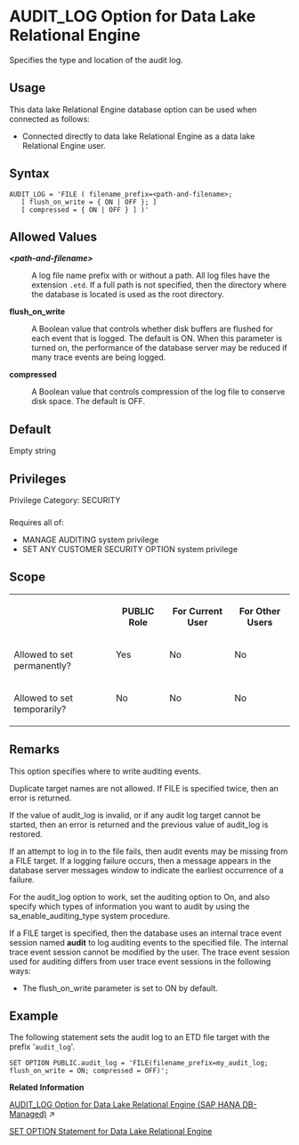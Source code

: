 <!-- loio812cbb736ce2101490b7fab431caa9ff -->

# AUDIT\_LOG Option for Data Lake Relational Engine

Specifies the type and location of the audit log.



<a name="loio812cbb736ce2101490b7fab431caa9ff__section_fq2_gpq_znb"/>

## Usage

This data lake Relational Engine database option can be used when connected as follows:

-   Connected directly to data lake Relational Engine as a data lake Relational Engine user.



<a name="loio812cbb736ce2101490b7fab431caa9ff__audit_log_syntax1"/>

## Syntax

```
AUDIT_LOG = 'FILE ( filename_prefix=<path-and-filename>;
   [ flush_on_write = { ON | OFF }; ]
   [ compressed = { ON | OFF } ] )'
```



<a name="loio812cbb736ce2101490b7fab431caa9ff__audit_log_allowed1"/>

## Allowed Values


<dl>
<dt><b>

*<path-and-filename\>*

</b></dt>
<dd>

A log file name prefix with or without a path. All log files have the extension `.etd`. If a full path is not specified, then the directory where the database is located is used as the root directory.



</dd><dt><b>

flush\_on\_write

</b></dt>
<dd>

A Boolean value that controls whether disk buffers are flushed for each event that is logged. The default is ON. When this parameter is turned on, the performance of the database server may be reduced if many trace events are being logged.



</dd><dt><b>

compressed

</b></dt>
<dd>

A Boolean value that controls compression of the log file to conserve disk space. The default is OFF.



</dd>
</dl>



<a name="loio812cbb736ce2101490b7fab431caa9ff__audit_log_default1"/>

## Default

Empty string



<a name="loio812cbb736ce2101490b7fab431caa9ff__audit_log_priv1"/>

## Privileges

Privilege Category: SECURITY



### 

Requires all of:

-   MANAGE AUDITING system privilege
-   SET ANY CUSTOMER SECURITY OPTION system privilege



<a name="loio812cbb736ce2101490b7fab431caa9ff__audit-log-option-scope1"/>

## Scope


<table>
<tr>
<th valign="top">

 

</th>
<th valign="top">

PUBLIC Role

</th>
<th valign="top">

For Current User

</th>
<th valign="top">

For Other Users

</th>
</tr>
<tr>
<td valign="top">

Allowed to set permanently?

</td>
<td valign="top">

Yes

</td>
<td valign="top">

No

</td>
<td valign="top">

No

</td>
</tr>
<tr>
<td valign="top">

Allowed to set temporarily?

</td>
<td valign="top">

No

</td>
<td valign="top">

No

</td>
<td valign="top">

No

</td>
</tr>
</table>



<a name="loio812cbb736ce2101490b7fab431caa9ff__audit_log_remarks1"/>

## Remarks

This option specifies where to write auditing events.

Duplicate target names are not allowed. If FILE is specified twice, then an error is returned.

If the value of audit\_log is invalid, or if any audit log target cannot be started, then an error is returned and the previous value of audit\_log is restored.

If an attempt to log in to the file fails, then audit events may be missing from a FILE target. If a logging failure occurs, then a message appears in the database server messages window to indicate the earliest occurrence of a failure.

For the audit\_log option to work, set the auditing option to On, and also specify which types of information you want to audit by using the sa\_enable\_auditing\_type system procedure.

If a FILE target is specified, then the database uses an internal trace event session named **audit** to log auditing events to the specified file. The internal trace event session cannot be modified by the user. The trace event session used for auditing differs from user trace event sessions in the following ways:

-   The flush\_on\_write parameter is set to ON by default.



## Example

The following statement sets the audit log to an ETD file target with the prefix '`audit_log`'.

```
SET OPTION PUBLIC.audit_log = 'FILE(filename_prefix=my_audit_log; flush_on_write = ON; compressed = OFF)';
```

**Related Information**  


[AUDIT_LOG Option for Data Lake Relational Engine (SAP HANA DB-Managed)](https://help.sap.com/viewer/a898e08b84f21015969fa437e89860c8/2024_3_QRC/en-US/cb45fed1ddb94d34afb66328c1f412d8.html "Specifies the type and location of the audit log.") :arrow_upper_right:

[SET OPTION Statement for Data Lake Relational Engine](../080-sql-statements/set-option-statement-for-data-lake-relational-engine-a625da7.md "Changes options that affect the behavior of the database and its compatibility with Transact-SQL. Setting the value of an option can change the behavior for all users or an individual user, in either a temporary or permanent scope.")

